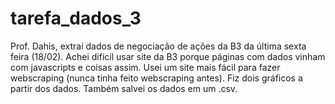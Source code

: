 # tarefa_dados_3

Prof. Dahis, extraí dados de negociação de ações da B3  da última sexta feira (18/02). Achei difícil usar site da B3 porque páginas com dados vinham com javascripts e coisas assim. Usei um site mais fácil para fazer webscraping (nunca tinha feito webscraping antes). Fiz dois gráficos a partir dos dados. Também salvei os dados em um .csv.
